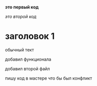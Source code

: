 **это первый код**

*это второй код*

# заголовок 1

обычный тект

добавил функционала

добавил второй файл

пишу код в мастере что бы был конфликт